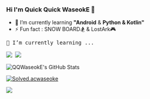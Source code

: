 ### Hi I'm Quick Quick WaseokE 👋


- 🌱 I’m currently learning **"Android** & **Python & Kotlin"**
- ⚡ Fun fact : SNOW BOARD🏂 & LostArk🎮

<pre>
🌱 I’m currently learning ...

<a href="https://developer.android.com" target="_blank"><img src="https://img.shields.io/badge/Android-3DDC84?style=flat-square&logo=Android&logoColor=white"/></a> <a href="" target="_blank"><img src="https://img.shields.io/badge/Machine Learning-02303A?style=flat-square&logo=gradle&logoColor=white"/></a>
</pre>

![QQWaseokE's GitHub Stats](https://github-readme-stats.vercel.app/api?username=QQWaseokE&show_icons=true)

[![Solved.acwaseoke](http://mazassumnida.wtf/api/v2/generate_badge?boj=QQWaseokE)](https://solved.ac/waseoke)

<a href="https://hits.seeyoufarm.com"><img src="https://hits.seeyoufarm.com/api/count/incr/badge.svg?url=https%3A%2F%2Fgithub.com%2FQQWaseokE%2Fhit-counter&count_bg=%233D91C8&title_bg=%23000000&icon=&icon_color=%23939393&title=hits&edge_flat=false"/></a>                       
